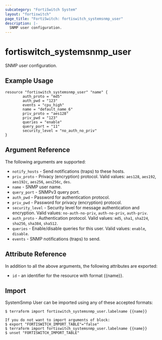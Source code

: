 ```yaml
---
subcategory: "FortiSwitch System"
layout: "fortiswitch"
page_title: "FortiSwitch: fortiswitch_systemsnmp_user"
description: |-
  SNMP user configuration.
---
```


# fortiswitch_systemsnmp_user
SNMP user configuration.

## Example Usage

```hcl
resource "fortiswitch_systemsnmp_user" "name" {
        auth_proto = "md5"
        auth_pwd = "123"
        events = "cpu_high"
        name = "default_name_6"
        priv_proto = "aes128"
        priv_pwd = "123"
        queries = "enable"
        query_port = "11"
        security_level = "no_auth_no_priv"
}
```

## Argument Reference

The following arguments are supported:

* `notify_hosts` - Send notifications (traps) to these hosts.
* `priv_proto` - Privacy (encryption) protocol. Valid values: `aes128`, `aes192`, `aes192c`, `aes256`, `aes256c`, `des`.
* `name` - SNMP user name.
* `query_port` - SNMPv3 query port.
* `auth_pwd` - Password for authentication protocol.
* `priv_pwd` - Password for privacy (encryption) protocol.
* `security_level` - Security level for message authentication and encryption. Valid values: `no-auth-no-priv`, `auth-no-priv`, `auth-priv`.
* `auth_proto` - Authentication protocol. Valid values: `md5`, `sha1`, `sha224`, `sha256`, `sha384`, `sha512`.
* `queries` - Enable/disable queries for this user. Valid values: `enable`, `disable`.
* `events` - SNMP notifications (traps) to send.


## Attribute Reference

In addition to all the above arguments, the following attributes are exported:
* `id` - an identifier for the resource with format {{name}}.

## Import

SystemSnmp User can be imported using any of these accepted formats:
```
$ terraform import fortiswitch_systemsnmp_user.labelname {{name}}

If you do not want to import arguments of block:
$ export "FORTISWITCH_IMPORT_TABLE"="false"
$ terraform import fortiswitch_systemsnmp_user.labelname {{name}}
$ unset "FORTISWITCH_IMPORT_TABLE"
```
